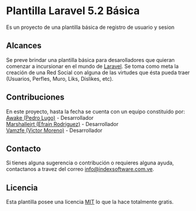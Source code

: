 # Plantilla Laravel 5.2 Básica

Es un proyecto de una plantilla básica de registro de usuario y sesion

## Alcances

Se preve brindar una plantilla básica para desarolladores que quieran comenzar a incursionar en el mundo de  [Laravel](http://laravel.com/docs).
Se toma como meta la creación de una Red Social con alguna de las virtudes que ésta pueda traer (Usuarios, Perfles, Muro, Liks, Dislikes, etc).

## Contribuciones

En este proyecto, hasta la fecha se cuenta con un equipo constituido por:<br/>
[Awake (Pedro Lugo)](https://github.com/awakevzla) - Desarrollador<br/>
[Marshallejrt (Efrain Rodriguez)](https://github.com/marshalejrt) - Desarrollador<br/>
[Vamzfe (Victor Moreno)](https://github.com/vamzfe) - Desarrollador


## Contacto

Si tienes alguna sugerencia o contribución o requieres alguna ayuda, contactanos a travez del correo info@indexsoftware.com.ve.

## Licencia

Esta plantilla posee una licencia [MIT](http://opensource.org/licenses/MIT) lo que la hace totalmente gratis.

